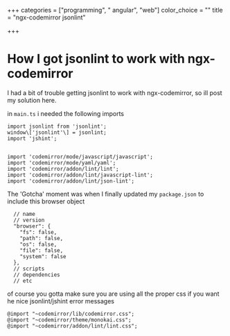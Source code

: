 +++
categories = ["programming", " angular", "web"]
color_choice = ""
title = "ngx-codemirror jsonlint"

+++
# How I got jsonlint to work with ngx-codemirror

I had a bit of trouble getting jsonlint to work with ngx-codemirror, so ill post my solution here.

in `main.ts` i needed the following imports

    import jsonlint from 'jsonlint';
    window\['jsonlint'\] = jsonlint;
    import 'jshint';
    
      
    import 'codemirror/mode/javascript/javascript';
    import 'codemirror/mode/yaml/yaml';
    import 'codemirror/addon/lint/lint';
    import 'codemirror/addon/lint/javascript-lint';
    import 'codemirror/addon/lint/json-lint';

The 'Gotcha' moment was when I finally updated my `package.json` to include this browser object

      // name
      // version
      "browser": {
        "fs": false,
        "path": false,
        "os": false,
        "file": false,
        "system": false
      },
      // scripts
      // dependencies
      // etc

of course you gotta make sure you are using all the proper css if you want he nice jsonlint/jshint error messages

    @import "~codemirror/lib/codemirror.css";
    @import "~codemirror/theme/monokai.css";
    @import "~codemirror/addon/lint/lint.css";